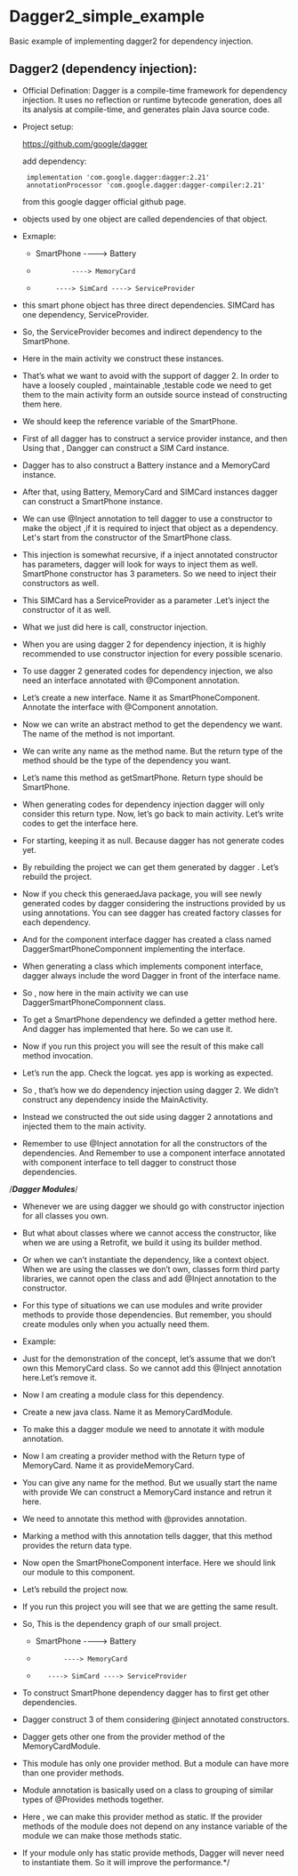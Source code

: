 # Dagger2_simple_example
Basic example of implementing dagger2 for dependency injection.

## Dagger2 (dependency injection):

- Official Defination: Dagger is a compile-time framework for dependency injection. It uses no reflection or
                      runtime bytecode generation, does all its analysis at compile-time, and generates plain Java source code.

- Project setup:
  
  https://github.com/google/dagger
   
   add dependency:
   
       implementation 'com.google.dagger:dagger:2.21'
       annotationProcessor 'com.google.dagger:dagger-compiler:2.21'
	   
      
	from this google dagger official github page.

- objects used by one object are called dependencies of that object.	  

- Exmaple:

	- SmartPhone ----> Battery
	-		       ----> MemoryCard
	-	       ----> SimCard ----> ServiceProvider
			   
- this smart phone object has three direct dependencies.
	SIMCard has one dependency, ServiceProvider.
	
- So, the ServiceProvider becomes and indirect dependency to the SmartPhone.
	
- Here in the main activity we construct these instances.
	
- That’s what we want to avoid with the support of dagger 2. In order to have a loosely coupled ,
 maintainable ,testable code we need to get them to the main activity form an outside source instead 
 of constructing them here.
 
- We should keep the reference variable of the
 SmartPhone.
 
- First of all dagger has to construct a service provider instance, and then
 Using that , Dangger can construct a SIM Card instance.

- Dagger has to also construct a Battery instance and a MemoryCard instance.

- After that, using Battery, MemoryCard and SIMCard instances dagger can construct a SmartPhone instance.

- We can use @Inject annotation to tell dagger to use a constructor to make the object ,if it is required to inject that object as a dependency.
 Let's start from the constructor of the SmartPhone class.

- This injection is somewhat recursive, if a inject annotated constructor has parameters, dagger will look
 for ways to inject them as well. SmartPhone constructor has 3 parameters.
 So we need to inject their constructors as well.

- This SIMCard has a ServiceProvider as a parameter .Let’s inject the constructor of it as well.

- What we just did here is call, constructor injection.

- When you are using dagger 2 for dependency injection, it is highly recommended to use constructor injection for every possible scenario.


- To use dagger 2 generated codes for dependency injection, we also need an interface annotated with @Component annotation.

- Let’s create a new interface. Name it as SmartPhoneComponent. Annotate the interface with @Component annotation.

- Now we can write an abstract method to get the dependency we want. The name of the method is not important.

- We can write any name as the method name. But the return type of the method should be the type of the dependency you want.

- Let’s name this method as getSmartPhone. Return type should be SmartPhone.


- When generating codes for dependency injection dagger will only consider this return type. Now,
 let’s go back to main activity. Let’s write codes to get the interface here.

- For starting, keeping it as null. Because dagger has not generate codes yet.

- By rebuilding the project we can get them generated by dagger . Let’s rebuild the project.

- Now if you check this generaedJava package, you will see newly generated codes by dagger considering the instructions
 provided by us using annotations. You can see dagger has created factory classes for each dependency.

- And for the component interface dagger has created a class named DaggerSmartPhoneComponnent implementing the interface.

- When generating a class which implements component interface, dagger always include the word
 Dagger in front of the interface name.

- So , now here in the main activity we can use DaggerSmartPhoneComponnent class.

- To get a SmartPhone dependency we definded a getter method here. And dagger has implemented that here. So we can use it.

- Now if you run this project you will see the result of this make call method invocation.

- Let’s run the app. Check the logcat. yes app is working as expected.

- So , that’s how we do dependency injection using dagger 2. We didn’t construct any dependency inside the MainActivity.

- Instead we constructed the out side using dagger 2 annotations and injected them to the main activity. 

- Remember to use @Inject annotation for all the constructors of the dependencies. And Remember to use a component
  interface annotated with component interface to tell dagger to construct those dependencies.


/***Dagger Modules***/

- Whenever we are using dagger we should go with constructor injection for all classes you own.

- But what about classes where we cannot access the constructor, like when we are using a Retrofit,
 we build it using its builder method.

- Or when we can’t instantiate the dependency, like a context object. When we are using the classes
 we don’t own, classes form third party libraries, we cannot open the class and add
 @Inject annotation to the constructor.


- For this type of situations we can use modules and write provider methods to provide those dependencies.
  But remember, you should create modules only when you actually need them.

- Example:

 - Just for the demonstration of the concept, let’s assume that we don’t own this MemoryCard class.
   So we cannot add this @Inject annotation here.Let’s remove it.

 - Now I am creating a module class for this dependency.

 - Create a new java class. Name it as MemoryCardModule.

 - To make this a dagger module we need to annotate it with module annotation.

 - Now I am creating a provider method with the Return type of MemoryCard. Name it as provideMemoryCard.

 - You can give any name for the method. But we usually start the name with provide
   We can construct a MemoryCard instance and retrun it here.

 - We need to annotate this method with @provides annotation.

 - Marking a method with this annotation tells dagger, that this method provides the return data type.

 - Now open the SmartPhoneComponent interface. Here we should link our module to this component.

 - Let’s rebuild the project now.

 - If you run this project you will see that we are getting the same result.


 - So, This is the dependency graph of our small project.

      - SmartPhone ----> Battery
	-            ----> MemoryCard
	-	     ----> SimCard ----> ServiceProvider
- To construct SmartPhone dependency dagger has to first get other dependencies.

- Dagger construct 3 of them considering @inject annotated constructors.

- Dagger gets other one from the provider method of the MemoryCardModule.

- This module has only one provider method. But a module can have more than one provider methods.

- Module annotation is basically used on a class to grouping of similar types of @Provides methods together.

- Here , we can make this provider method as static. If the provider methods of the module
  does not depend on any instance variable of the module we can make those methods static.

- If your module only has static provide methods, Dagger will never need to instantiate them.
  So it will improve the performance.*/
